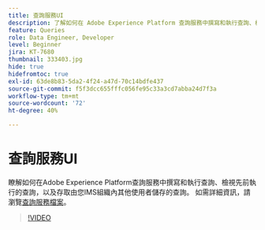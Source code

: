 ```yaml
---
title: 查詢服務UI
description: 了解如何在 Adobe Experience Platform 查詢服務中撰寫和執行查詢、檢視先前執行的查詢，以及存取由您 IMS 組織內其他使用者儲存的查詢。
feature: Queries
role: Data Engineer, Developer
level: Beginner
jira: KT-7680
thumbnail: 333403.jpg
hide: true
hidefromtoc: true
exl-id: 63de8b83-5da2-4f24-a47d-70c14bdfe437
source-git-commit: f5f3dcc655fffc056fe95c33a3cd7abba24d7f3a
workflow-type: tm+mt
source-wordcount: '72'
ht-degree: 40%

---
```


# 查詢服務UI

瞭解如何在Adobe Experience Platform查詢服務中撰寫和執行查詢、檢視先前執行的查詢，以及存取由您IMS組織內其他使用者儲存的查詢。 如需詳細資訊，請瀏覽[查詢服務檔案](https://experienceleague.adobe.com/docs/experience-platform/query/home.html?lang=zh-Hant)。

>[!VIDEO](https://video.tv.adobe.com/v/333403?learn=on&enablevpops)
